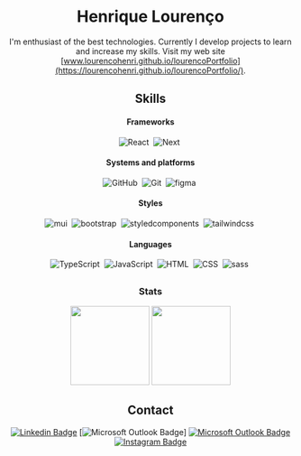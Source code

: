 <div align="center">

# Henrique Lourenço

I'm enthusiast of the best technologies. Currently I develop projects to learn and increase my skills.
Visit my web site [www.lourencohenri.github.io/lourencoPortfolio](https://lourencohenri.github.io/lourencoPortfolio/).


## Skills
  
#### Frameworks
  ![React](https://img.shields.io/badge/-React-1261a0?style=for-the-badge&logo=react&logoColor=white)&nbsp;
  ![Next](https://img.shields.io/badge/-Next-1261a0?style=for-the-badge&logo=nextdotjs&logoColor=white)&nbsp;
  
#### Systems and platforms 
  ![GitHub](https://img.shields.io/badge/-GitHub-1261a0?style=for-the-badge&logo=github&logoColor=white)&nbsp;
  ![Git](https://img.shields.io/badge/-Git-1261a0?style=for-the-badge&logo=git&logoColor=white)&nbsp;
  ![figma](https://img.shields.io/badge/-figma-1261a0?style=for-the-badge&logo=figma&logoColor=white)&nbsp;
  
#### Styles
  ![mui](https://img.shields.io/badge/-mui-1261a0?style=for-the-badge&logo=mui&logoColor=white)&nbsp;
  ![bootstrap](https://img.shields.io/badge/-bootstrap-1261a0?style=for-the-badge&logo=bootstrap&logoColor=white)&nbsp;
  ![styledcomponents](https://img.shields.io/badge/-styledcomponents-1261a0?style=for-the-badge&logo=styledcomponents&logoColor=white)&nbsp;
  ![tailwindcss](https://img.shields.io/badge/-tailwindcss-1261a0?style=for-the-badge&logo=tailwindcss&logoColor=white)&nbsp;
  
#### Languages
  ![TypeScript](https://img.shields.io/badge/-TypeScript-1261a0?style=for-the-badge&logo=TypeScript&logoColor=white)&nbsp;
  ![JavaScript](https://img.shields.io/badge/-JavaScript-1261a0?style=for-the-badge&logo=javascript&logoColor=white)&nbsp;
  ![HTML](https://img.shields.io/badge/-HTML-1261a0?style=for-the-badge&logo=HTML5&logoColor=white)&nbsp;
  ![CSS](https://img.shields.io/badge/-CSS-1261a0?style=for-the-badge&logo=CSS3&logoColor=white)&nbsp;
  ![sass](https://img.shields.io/badge/-sass-1261a0?style=for-the-badge&logo=sass&logoColor=white)&nbsp;  

##
  
### Stats

<div display="flex" align="center">
  <img height="140em" src="https://github-readme-stats.vercel.app/api?username=lourencohenri&theme=github_dark"/>
  <img height="140em" src="https://github-readme-stats.vercel.app/api/top-langs/?username=LourencoHenri&theme=github_dark&layout=compact"/> 
</div>
  
## Contact

[![Linkedin Badge](https://img.shields.io/badge/-Henrique%20Lourenço-1261a0?style=for-the-badge&logo=Linkedin&logoColor=white&link=https://www.linkedin.com/in/henrique-lourenco/)](https://www.linkedin.com/in/henrique-lourenco/) 
[![Microsoft Outlook Badge](https://img.shields.io/badge/-henri.lourenco@outlook.com-1261a0?style=for-the-badge&logo=Gmail&logoColor=white&link=mailto:henri.lourenco@outlook.com)]
[![Microsoft Outlook Badge](https://img.shields.io/badge/-henri.lourenco@outlook.com-1261a0?style=for-the-badge&logo=Gmail&logoColor=white&link=mailto:henri.lourenco@outlook.com)](mailto:henri.lourenco@outlook.com)
[![Instagram Badge](https://img.shields.io/badge/-lourencohenri-1261a0?style=for-the-badge&labelColor=1261a0&logo=instagram&logoColor=white&link=https://www.instagram.com/lourencohenri/)](https://www.instagram.com/lourencohenri/)

</div>
